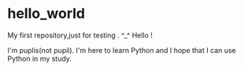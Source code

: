 # hello_world
My first repository,just for testing .
^_^
Hello !

I'm puplis(not pupil).
I'm here to learn Python and I hope that I can use Python in my study.
